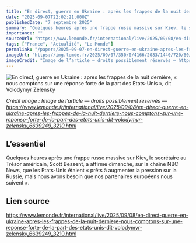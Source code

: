 ```yaml
---
title: "En direct, guerre en Ukraine : après les frappes de la nuit dernière, « nous comptons sur une réponse forte de la part des Etats-Unis », dit Volodymyr Zelensky"
date: "2025-09-07T22:02:21.000Z"
publishedDate: "7 septembre 2025"
summary: "Quelques heures après une frappe russe massive sur Kiev, le secrétaire au Trésor américain, Scott Bessent, a affirmé dimanche, sur la chaîne NBC News, que les Etats-Unis étaient « prêts à augmenter la pression sur la Russie, mais nous avons besoin que nos partenaires européens nous suivent »."
importance: ""
sourceUrl: "https://www.lemonde.fr/international/live/2025/09/08/en-direct-guerre-en-ukraine-apres-les-frappes-de-la-nuit-derniere-nous-comptons-sur-une-reponse-forte-de-la-part-des-etats-unis-dit-volodymyr-zelensky_6639249_3210.html"
tags: ["France", "Actualité", "Le Monde"]
permalink: "/papers/2025-09-07-en-direct-guerre-en-ukraine-apres-les-frappes-de-la-nuit-derniere-nous-comptons-sur-une-reponse-forte-de-la-part-des-etats-unis-dit-volodymyr-zelensky"
imageUrl: "https://img.lemde.fr/2025/09/07/350/0/4166/2083/1440/720/60/0/9ebeb94_ftp-import-images-1-c1sbmq3hnoaf-2025-09-07t120745z-1028776570-rc2hmgajrp38-rtrmadp-3-ukraine-crisis-east-frontline.JPG"
imageCredit: "Image de l’article — droits possiblement réservés — https://www.lemonde.fr/international/live/2025/09/08/en-direct-guerre-en-ukraine-apres-les-frappes-de-la-nuit-derniere-nous-comptons-sur-une-reponse-forte-de-la-part-des-etats-unis-dit-volodymyr-zelensky_6639249_3210.html"
---
```


![En direct, guerre en Ukraine : après les frappes de la nuit dernière, « nous comptons sur une réponse forte de la part des Etats-Unis », dit Volodymyr Zelensky](https://img.lemde.fr/2025/09/07/350/0/4166/2083/1440/720/60/0/9ebeb94_ftp-import-images-1-c1sbmq3hnoaf-2025-09-07t120745z-1028776570-rc2hmgajrp38-rtrmadp-3-ukraine-crisis-east-frontline.JPG)

*Crédit image : Image de l’article — droits possiblement réservés — https://www.lemonde.fr/international/live/2025/09/08/en-direct-guerre-en-ukraine-apres-les-frappes-de-la-nuit-derniere-nous-comptons-sur-une-reponse-forte-de-la-part-des-etats-unis-dit-volodymyr-zelensky_6639249_3210.html*

## L’essentiel

Quelques heures après une frappe russe massive sur Kiev, le secrétaire au Trésor américain, Scott Bessent, a affirmé dimanche, sur la chaîne NBC News, que les Etats-Unis étaient « prêts à augmenter la pression sur la Russie, mais nous avons besoin que nos partenaires européens nous suivent ».

## Lien source

https://www.lemonde.fr/international/live/2025/09/08/en-direct-guerre-en-ukraine-apres-les-frappes-de-la-nuit-derniere-nous-comptons-sur-une-reponse-forte-de-la-part-des-etats-unis-dit-volodymyr-zelensky_6639249_3210.html
